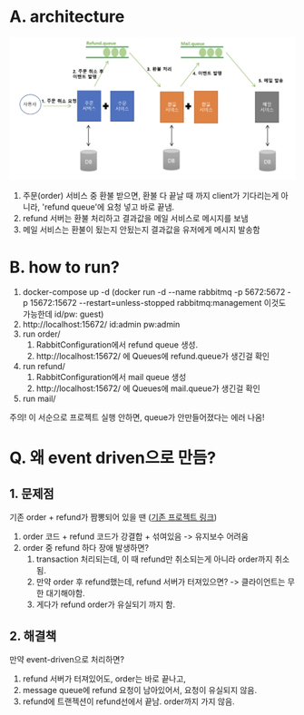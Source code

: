 # A. architecture

![event driven architecture](./event-driven-architecture.png)

1. 주문(order) 서비스 중 환불 받으면, 환불 다 끝날 때 까지 client가 기다리는게 아니라, 'refund queue'에 요청 넣고 바로 끝냄.
2. refund 서버는 환불 처리하고 결과값을 메일 서비스로 메시지를 보냄
3. 메일 서비스는 환불이 됬는지 안됬는지 결과값을 유저에게 메시지 발송함


# B. how to run?

1. docker-compose up -d (docker run -d --name rabbitmq -p 5672:5672 -p 15672:15672 --restart=unless-stopped rabbitmq:management 이것도 가능한데 id/pw: guest)
2. http://localhost:15672/   id:admin pw:admin
3. run order/
   1. RabbitConfiguration에서 refund queue 생성.
   2. http://localhost:15672/ 에 Queues에 refund.queue가 생긴걸 확인
4. run refund/ 
   1. RabbitConfiguration에서 mail queue 생성
   2. http://localhost:15672/ 에 Queues에 mail.queue가 생긴걸 확인
5. run mail/

주의! 이 서순으로 프로젝트 실행 안하면, queue가 안만들어졌다는 에러 나옴!

# Q. 왜 event driven으로 만듬?


## 1. 문제점
기존 order + refund가 짬뽕되어 있을 땐 ([기존 프로젝트 링크](https://www.blindhire.co.kr/))

1. order 코드 + refund 코드가 강결합 + 섞여있음 -> 유지보수 어려움
2. order 중 refund 하다 장애 발생하면?
   1. transaction 처리되는데, 이 때 refund만 취소되는게 아니라 order까지 취소됨.
   2. 만약 order 후 refund했는데, refund 서버가 터져있으면? -> 클라이언트는 무한 대기해야함.
   3. 게다가 refund order가 유실되기 까지 함. 


## 2. 해결책
만약 event-driven으로 처리하면?

1. refund 서버가 터져있어도, order는 바로 끝나고, 
2. message queue에 refund 요청이 남아있어서, 요청이 유실되지 않음.
3. refund에 트랜젝션이 refund선에서 끝남. order까지 가지 않음.




